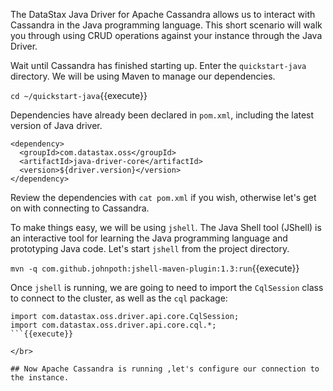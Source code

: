 The DataStax Java Driver for Apache Cassandra allows us to interact with Cassandra in the Java programming language.
This short scenario will walk you through using CRUD operations against your instance through the Java Driver.

Wait until Cassandra has finished starting up. Enter the `quickstart-java` directory. We will be using Maven to manage our dependencies.

`cd ~/quickstart-java`{{execute}}

Dependencies have already been declared in `pom.xml`, including the latest version of Java driver.

```
<dependency>
  <groupId>com.datastax.oss</groupId>
  <artifactId>java-driver-core</artifactId>
  <version>${driver.version}</version>
</dependency>
```
Review the dependencies with `cat pom.xml` if you wish, otherwise let's get on with connecting to Cassandra.

To make things easy, we will be using `jshell`. The Java Shell tool (JShell) is an interactive tool for learning the Java programming language and prototyping Java code. Let's start `jshell` from the project directory.

`mvn -q com.github.johnpoth:jshell-maven-plugin:1.3:run`{{execute}}

Once `jshell` is running, we are going to need to import the `CqlSession` class to connect to the cluster, as well as the `cql` package:

```
import com.datastax.oss.driver.api.core.CqlSession;
import com.datastax.oss.driver.api.core.cql.*;
```{{execute}}

</br>

## Now Apache Cassandra is running ,let's configure our connection to the instance.
